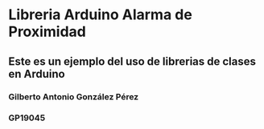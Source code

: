 # Libreria Arduino Alarma de Proximidad
## Este es un ejemplo del uso de librerias de clases en Arduino


### Gilberto Antonio González Pérez
### GP19045
